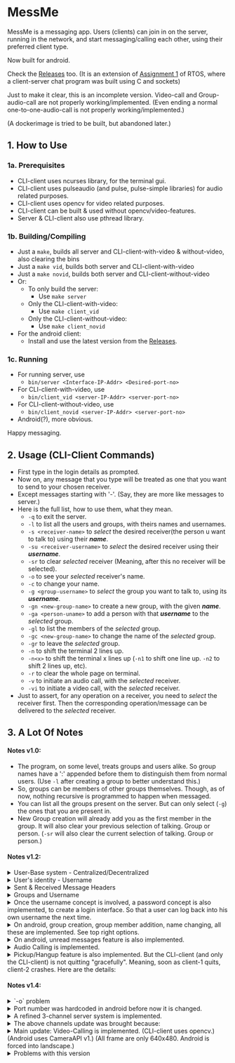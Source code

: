# MessMe

MessMe is a messaging app. Users (clients) can join in on the server, running in the network, and start messaging/calling each other, using their preferred client type.

Now built for android.

Check the [Releases](https://github.com/lalithkota/MessMe/releases) too. (It is an extension of [Assignment 1](https://github.com/lalithkota/RTOS/tree/master/Assignment1) of RTOS, where a client-server chat program was built using C and sockets)

Just to make it clear, this is an incomplete version.
Video-call and Group-audio-call are not properly working/implemented.
(Even ending a normal one-to-one-audio-call is not properly working/implemented.)

(A dockerimage is tried to be built, but abandoned later.)

## 1. How to Use

### 1a. Prerequisites

- CLI-client uses ncurses library, for the terminal gui.
- CLI-client uses pulseaudio (and pulse, pulse-simple libraries) for audio related purposes.
- CLI-client uses opencv for video related purposes.
- CLI-client can be built & used without opencv/video-features.
- Server & CLI-client also use pthread library.

### 1b. Building/Compiling

- Just a `make`, builds all server and CLI-client-with-video & without-video, also clearing the bins
- Just a `make vid`, builds both server and CLI-client-with-video
- Just a `make novid`, builds both server and CLI-client-without-video
- Or:
  - To only build the server:
    - Use `make server`
  - Only the CLI-client-with-video:
    - Use `make client_vid`
  - Only the CLI-client-without-video:
    - Use `make client_novid`
- For the android client:
  - Install and use the latest version from the [Releases](https://github.com/lalithkota/MessMe/releases).

### 1c. Running

- For running server, use
  - `bin/server <Interface-IP-Addr> <Desired-port-no>`
- For CLI-client-with-video, use
  - `bin/client_vid <server-IP-Addr> <server-port-no>`
- For CLI-client-without-video, use
  - `bin/client_novid <server-IP-Addr> <server-port-no>`
- Android(?), more obvious.

Happy messaging.

## 2. Usage (CLI-Client Commands)

- First type in the login details as prompted.
- Now on, any message that you type will be treated as one that you want to send to your chosen receiver.
- Except messages starting with '-'. (Say, they are more like messages to server.)
- Here is the full list, how to use them, what they mean.
  - `-q` to exit the server.
  - `-l` to list all the users and groups, with theirs names and usernames.
  - `-s <receiver-name>` to *select* the desired receiver(the person u want to talk to) using their __*name*__.
  - `-su <receiver-username>` to *select* the desired receiver using their __*username*__.
  - `-sr` to clear *selected* receiver (Meaning, after this no receiver will be selected).
  - `-o` to see your *selected* receiver's name.
  - `-c` to change your name.
  - `-g <group-username>` to *select* the group you want to talk to, using its __*username*__.
  - `-gn <new-group-name>` to create a new group, with the given __*name*__.
  - `-ga <person-uname>` to add a person with that __*username*__ to the *selected* group.
  - `-gl` to list the members of the *selected* group.
  - `-gc <new-group-name>` to change the name of the *selected* group.
  - `-gr` to leave the *selected* group.
  - `-n` to shift the terminal 2 lines up.
  - `-n<x>` to shift the terminal x lines up (`-n1` to shift one line up. `-n2` to shift 2 lines up, etc).
  - `-r` to clear the whole page on terminal.
  - `-v` to initiate an audio call, with the *selected* receiver.
  - `-vi` to initiate a video call, with the *selected* receiver.
- Just to assert, for any operation on a receiver, you need to *select* the receiver first. Then the corresponding operation/message can be delivered to the *selected* receiver.

## 3. A Lot Of Notes

#### Notes v1.0:

- The program, on some level, treats groups and users alike. So group names have a ':' appended before them to distinguish them from normal users. (Use `-l` after creating a group to better understand this.)
- So, groups can be members of other groups themselves. Though, as of now, nothing recursive is programmed to happen when messaged.
- You can list all the groups present on the server. But can only select (`-g`) the ones that you are present in.
- New Group creation will already add you as the first member in the group. It will also clear your previous selection of talking. Group or person. (`-sr` will also clear the current selection of talking. Group or person.)

#### Notes v1.2:

<details><summary>User-Base system - Centralized/Decentralized</summary>

  - The application once employed a centralized user-base system. (Meaning the user-related info of other users was stored only in the server).
  - It now became decentralized. Meaning every other client gets all the info about your joinings, name-changes (yes there is that too), the user-quits, etc.
  - So that it can manage its own info and gui. (Idea being; each client maintains its own database of users) (CLI-client doesn't do anything with that info for now.)
</details>

<details><summary>User's identity - Username</summary>

  - Previously a user's identity was solely based on his name, which felt foolish,
  and a new aspect of Username is added which is unique for each user.
  - So that the name can be whatever it wants, and that there can also be same named clients.
  - All the previous operations that are done using the name, are changed so that they are done using the username.
    - Except for `-s`. See above usage. It selects the first user with this name from the database.
    - [ ] Using `-o` only shows the name of the receiver. Not adapted to username yet.
</details>

<details><summary>Sent & Received Message Headers</summary>

  - Previously when the sender sends a message, the server used to append the name of the sender at the beginning and then send the message over to the receiver.
  - But now it is changed to use the username, assuming that every client has a database of the user-info and can take care of it.
  - The android-client does that already, but the CLI-client doesn't (yet). It simply displays the message raw on screen.
</details>

<details><summary>Groups and Username</summary>

  - When a group is created. There is no control over its username. It is just set to the name itself, mostly.
  - When such group with that username already exists a char is appended and tried again, retaining the idea that username is unique.
</details>

<details><summary>Once the username concept is involved, a password concept is also implemented, to create a login interface. So that a user can log back into his own username the next time.</summary>

</details>

<details><summary>On android, group creation, group member addition, name changing, all these are implemented. See top right options.</summary>

</details>

<details><summary>On android, unread messages feature is also implemented.</summary>

  - A simple scroll lock is also implemented so that once the user scrolls up (the scroll lock is lifted) all new messages received, go unread.
  - When the user gets such a message the scroll is NOT disturbed back to bottom.
  - But if the user scrolls down or if the scroll is at the end (the scroll is locked), and all new messages go read directly, and a new message bottom-fits itself.
</details>

<details><summary>Audio Calling is implemented.</summary>

  - Pulseaudio is used to implement it in C.
  - Even in android, the audio encoding, bit depth, no of channels, are same for both the CLI-client and the android-client.
  - So seamless calling can be made from the CLI-client to the android-client.
</details>

<details><summary>Pickup/Hangup feature is also implemented. But the CLI-client (and only the CLI-client) is not quitting "gracefully". Meaning, soon as client-1 quits, client-2 crashes. Here are the details:</summary>

  - Calls are maintained on a different socket than the usual messaging one. So on each client, atleast two threads are running for the call. One which records and sends to server, and one which reads from server and plays out.
  - If a client wants to quit the call, it basically closes its end of the socket.
  - Server now realizes that, and closes its end of the sockets too.
  - But server has to close two sockets, one for each user. (so basically closes both the sockets) (considering only two people in the call)
    - [ ] Also group call is not implemented yet.
  - Now when the second user reads from the closed server socket, it gets EOF; and then realizes the other user quit the call. So now the second client ends/closes its socket and quits too.
  - Now, why is it crashing? I think during a read/write process in C, if it gets EOF, it returns properly with a zero. But now if you further do another read/write it causes the program to crash. Something of this nature is happening here.
  - On the server side (also being multithreaded for each user's call handling) atleast some measures are taken so that such a crash like the CLI one doesnt occur. But a rare chance is there, for that a more robust method is needed for handling the call-finish process.
</details>

#### Notes v1.4:

<details><summary>`-o` problem</summary>

  - [x] Result of `-o` changed. Adapted to username.
</details>

<details><summary>Port number was hardcoded in android before now it is changed.</summary>

  - Username, password, name, previously-successful-ip & port, are all stored in a file.
  - Whenever the app opens it try to connect with the details from that file.
  - If it fails it prompts for inputs again, accordingly.
</details>

<details><summary>A refined 3-channel server system is implemented.</summary>

  - Meaning, the normal chat is handled on a socket whose port number = `port_no`. (Given by user while running the server.)
  - Audio Calling is handled on socket whose port number = `port_no + 1`.
  - Video Calling is handled on socket whose port number = `port_no + 2`.
</details>

<details><summary>The above channels update was brought because:</summary>

  - previously on the server side, the socket creation happened, only after a client initialized the call with `-v*`.
  - So when a newer pair initiates the call, socket creation would fail.
  - Now that the channel system is more open, the socket creation for all the three sockets happens at the start of the server.
  - Also previously, call-receiver only connected to the corresponding call-socket-channel, after acknowledging whether accepting the call or not.
    - But now it is changed so that the receiver connects to the call-socket-channel immediately upon call-receival. And then they wait for acknowledgments.
</details>

<details><summary>Main update: Video-Calling is implemented. (CLI-client uses opencv.) (Android uses CameraAPI v1.) (All frame are only 640x480. Android is forced into landscape.)</summary>

  - CLI-client, on one thread,
    - captures one frame from camera.
    - converts to jpeg image. Gets byte-array from the image. Byte-array is of fixed length 40kib.
    - sends it over to the server.
  - CLI-client, on a second thread,
    - receives byte-array from server, of size 40kib.
    - decompress/decodes the byte-array from jpeg image type to normal frame.
    - displays the frame.
  - Android-client, using the CameraAPI's onPreviewFrame,
    - receives a PreviewFrame, where the frame data is of type YUV_NV21.
    - converts/compresses to JPEG. Gets the byte array, of fixed size, 40kib.
    - pushes the byte-array into a queue of unsent images.
  - Android-client, on one new thread,
    - sends each of the images on the unsent queue over to the server.
  - Android-client, on second new thread,
    - receives a byte-array from server, of size 40kib.
    - creates a Bitmap from bytearray.
    - puts the Bitmap on ImageView.
  - Server, on one new thread,
    - receives a 40kib byte-array from client-1.
    - puts the byte-array back to client-2.
  - Server, on second new thread,
    - receives a 40kib byte-array from client-2.
    - puts the byte-array back to client-1.
</details>

<details><summary>Problems with this version</summary>

  - Final received images are purely corrupt.
    - Most of the times they can be partially made out.
    - Android client displays no image at all.
      - Maybe updating the Bitmap on ImageView problem.
      - Or the Bitmap can't be created.
    - CLI-client can partially display the images it received from android.
      - The byte-arrays(fixed size), before sending on sender-client side, are written to a local jpeg file. Their quality is good. (Uncorrupted)
      - The byte-array, upon receival by receiever-client, are also written to a file locally. And they are corrupt.
  - [x] Initially, the jpeg byte-array size was not fixed, to conserve a lot of memory.
    - So, first a four byte size was sent before sending the actual byte-array.
    - But then, it was perceived to be the problem of corruption and had to be changed to fixed size (despite giving same results).
  - [x] The next problem-perspective was that,
    - a new frame is being prematurely written to server, before the old one is done being written.
    - Hence, the queuing was introduced.
    - But it didn't change the outcome.
  - [x] Then the next problem-perspective was that,
    - tcp buffers are being overrun.
    - But the protocol inherently needs to take care of it.
    - But still,
      - a method was implemented, where the byte-array is transmitted in terms of 1kib parts with added delays between each subtransmission. And the transmissions were also received in the same way.
      - But in vain. Same outcome.
  - [ ] Still don't know whats causing it.
</details>
